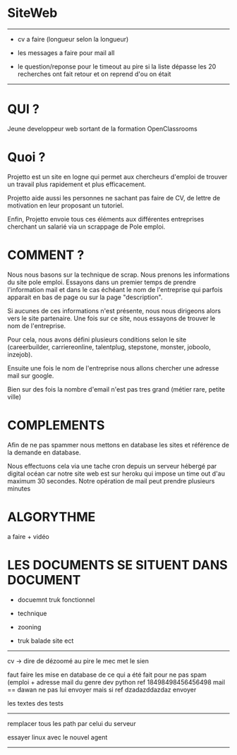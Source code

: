 # SiteWeb

----------------------------------------------------

- cv a faire (longueur selon la longueur)

- les messages a faire pour mail all

- le question/reponse pour le timeout au pire si la liste dépasse les 20 recherches ont fait retour et on reprend d'ou on était




--------------------------------------------------------

# QUI ?

Jeune developpeur web sortant de la formation OpenClassrooms 

# Quoi ?

Projetto est un site en logne qui permet aux chercheurs d'emploi de trouver un travail plus rapidement et plus efficacement.

Projetto aide aussi les personnes ne sachant pas faire de CV, de lettre de motivation en leur proposant un tutoriel.

Enfin, Projetto envoie tous ces éléments aux différentes entreprises cherchant un salarié via un scrappage de Pole emploi.



# COMMENT ?

Nous nous basons sur la technique de scrap. Nous prenons les informations du site pole emploi. Essayons dans un premier temps de prendre l'information mail et dans le cas échéant le nom de l'entreprise qui parfois apparait en bas de page ou sur la page "description".

Si aucunes de ces informations n'est présente, nous nous dirigeons alors vers le site partenaire. Une fois sur ce site, nous essayons de trouver le nom de l'entreprise. 

Pour cela, nous avons défini plusieurs conditions selon le site (careerbuilder, carriereonline, talentplug, stepstone, monster, joboolo,
inzejob). 

Ensuite une fois le nom de l'entreprise nous allons chercher une adresse mail sur google.

Bien sur des fois la nombre d'email n'est pas tres grand (métier rare, petite ville) 

# COMPLEMENTS

Afin de ne pas spammer nous mettons en database les sites et référence de la demande en database.

Nous effectuons cela via une tache cron depuis un serveur hébergé par digital océan car notre site web est sur heroku qui impose un time out d'au maximum 30 secondes. Notre opération de mail peut prendre plusieurs minutes


# ALGORYTHME

a faire + vidéo


# LES DOCUMENTS SE SITUENT DANS DOCUMENT

- docuemnt truk fonctionnel

- technique

- zooning

- truk balade site ect


-------------------------------------------------------

cv -> dire de dézoomé au pire le mec met le sien

faut faire les mise en database de ce qui a été fait pour ne pas spam (emploi + adresse mail du genre dev python ref 18498498456456498 mail == dawan ne pas lui envoyer mais si ref dzadazddazdaz envoyer

les textes des tests

----------------------------------------

remplacer tous les path par celui du serveur

essayer linux avec le nouvel agent

-----------------------------------------
